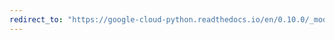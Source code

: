```yaml
---
redirect_to: "https://google-cloud-python.readthedocs.io/en/0.10.0/_modules/gcloud/datastore/connection.html"
---
```

